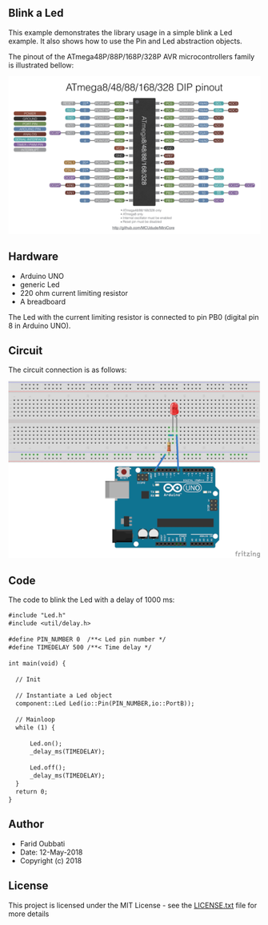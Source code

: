 ## Blink a Led   

This example demonstrates the library usage in a simple blink a Led example. 
It also shows how to use the Pin and Led abstraction objects. 

The pinout of the ATmega48P/88P/168P/328P AVR microcontrollers family is illustrated bellow:

<img src="applications/BlinkLed/pics/pinout.jpeg" alt="alt text" width="570">
 

## Hardware

* Arduino UNO
* generic Led
* 220 ohm current limiting resistor
* A breadboard

The Led with the current limiting resistor is connected to pin PB0 (digital pin 8 in Arduino UNO).

## Circuit

The circuit connection is as follows:

<img src="applications/BlinkLed/pics/blink_led.png" alt="alt text" width="570">

## Code

The code to blink the Led with a delay of 1000 ms:

```
#include "Led.h"
#include <util/delay.h>

#define PIN_NUMBER 0  /**< Led pin number */
#define TIMEDELAY 500 /**< Time delay */

int main(void) {

  // Init

  // Instantiate a Led object
  component::Led Led(io::Pin(PIN_NUMBER,io::PortB));

  // Mainloop
  while (1) {

      Led.on();
      _delay_ms(TIMEDELAY);

      Led.off();
      _delay_ms(TIMEDELAY);
  }
  return 0;
}
```
## Author

* Farid Oubbati
* Date: 12-May-2018
* Copyright (c) 2018

## License

This project is licensed under the MIT License - see the [LICENSE.txt](LICENSE.txt) file for more details
